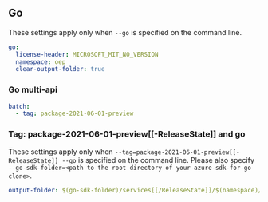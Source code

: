 ## Go

These settings apply only when `--go` is specified on the command line.

```yaml $(go)
go:
  license-header: MICROSOFT_MIT_NO_VERSION
  namespace: oep
  clear-output-folder: true
```

### Go multi-api

``` yaml $(go) && $(multiapi)
batch:
  - tag: package-2021-06-01-preview
```

### Tag: package-2021-06-01-preview[[-ReleaseState]] and go

These settings apply only when `--tag=package-2021-06-01-preview[[-ReleaseState]] --go` is specified on the command line.
Please also specify `--go-sdk-folder=<path to the root directory of your azure-sdk-for-go clone>`.

```yaml $(tag) == 'package-2021-06-01-preview[[-ReleaseState]]' && $(go)
output-folder: $(go-sdk-folder)/services[[/ReleaseState]]/$(namespace)/mgmt/2021-06-01-preview/$(namespace)
```
